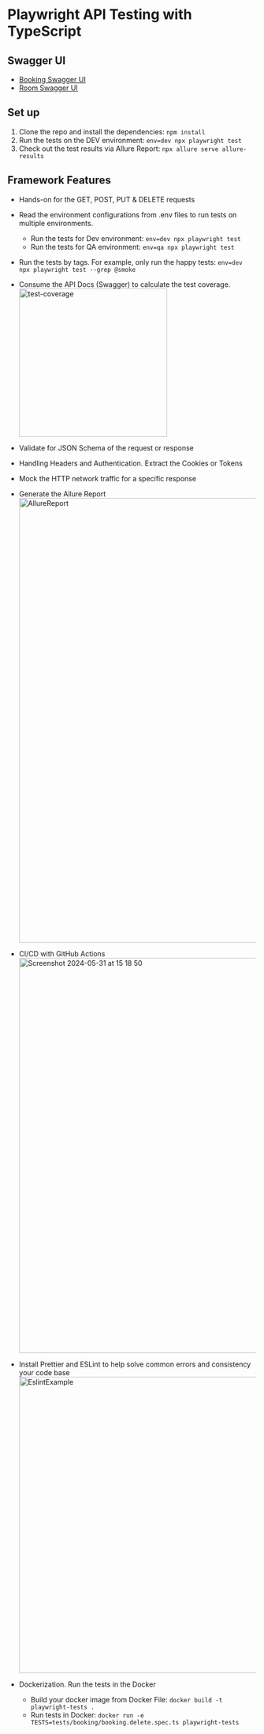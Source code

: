 # Playwright API Testing with TypeScript

## Swagger UI

- [Booking Swagger UI](https://automationintesting.online/booking/swagger-ui/index.html#/)
- [Room Swagger UI](https://automationintesting.online/room/swagger-ui/index.html#/)

## Set up

1. Clone the repo and install the dependencies: `npm install`
2. Run the tests on the DEV environment: `env=dev npx playwright test`
3. Check out the test results via Allure Report: `npx allure serve allure-results`

## Framework Features

- Hands-on for the GET, POST, PUT & DELETE requests

- Read the environment configurations from .env files to run tests on multiple environments.

  - Run the tests for Dev environment: `env=dev npx playwright test`
  - Run the tests for QA environment: `env=qa npx playwright test`

- Run the tests by tags. For example, only run the happy tests: `env=dev npx playwright test --grep @smoke`

- Consume the API Docs (Swagger) to calculate the test coverage.
  <br><img width="300" alt="test-coverage" src="https://github.com/lengochoangminh/Playwright-TS-API-PoC/assets/29770042/a96f4f3c-d922-4d88-b9ad-ae7f11ceb565">

- Validate for JSON Schema of the request or response

- Handling Headers and Authentication. Extract the Cookies or Tokens

- Mock the HTTP network traffic for a specific response

- Generate the Allure Report
  <br><img width="900" alt="AllureReport" src="https://github.com/lengochoangminh/Playwright-TS-API-PoC/assets/29770042/56122a95-dccc-4e80-8c79-0068d22c2870">

- CI/CD with GitHub Actions
  <br><img width="800" alt="Screenshot 2024-05-31 at 15 18 50" src="https://github.com/lengochoangminh/Playwright-TypeScript-API-PoC/assets/29770042/3145eb29-a83f-4799-9eb2-c3eae9700183">

- Install Prettier and ESLint to help solve common errors and consistency your code base
  <br><img width="600" alt="EslintExample" src="https://github.com/lengochoangminh/Playwright-TS-API-PoC/assets/29770042/3d0e0378-7548-4916-bbfe-6ce68885ca38">

- Dockerization. Run the tests in the Docker
  - Build your docker image from Docker File: `docker build -t playwright-tests .`
  - Run tests in Docker: `docker run -e TESTS=tests/booking/booking.delete.spec.ts playwright-tests`
